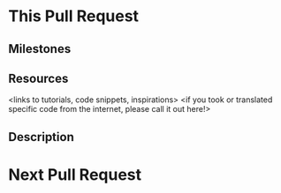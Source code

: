 # This Pull Request

<what this pull request is doing>

## Milestones
<the milestones or features that this works towards>

## Resources
<links to tutorials, code snippets, inspirations>
<if you took or translated specific code from the internet, please call it out here!>

## Description
<insert images or gifs of feature>
<include description of how code was implemented>
<any edge cases or notes about the current implementation that should be mentioned>

# Next Pull Request

<what comes next in terms of this feature or the project as a whole>
